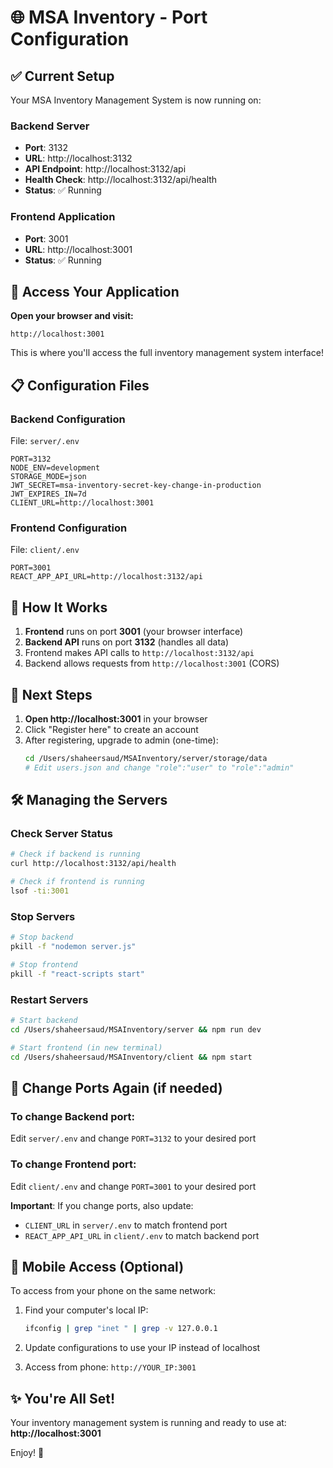 # 🌐 MSA Inventory - Port Configuration

## ✅ Current Setup

Your MSA Inventory Management System is now running on:

### Backend Server
- **Port**: 3132
- **URL**: http://localhost:3132
- **API Endpoint**: http://localhost:3132/api
- **Health Check**: http://localhost:3132/api/health
- **Status**: ✅ Running

### Frontend Application
- **Port**: 3001
- **URL**: http://localhost:3001
- **Status**: ✅ Running

## 🚀 Access Your Application

**Open your browser and visit:**
```
http://localhost:3001
```

This is where you'll access the full inventory management system interface!

## 📋 Configuration Files

### Backend Configuration
File: `server/.env`
```env
PORT=3132
NODE_ENV=development
STORAGE_MODE=json
JWT_SECRET=msa-inventory-secret-key-change-in-production
JWT_EXPIRES_IN=7d
CLIENT_URL=http://localhost:3001
```

### Frontend Configuration
File: `client/.env`
```env
PORT=3001
REACT_APP_API_URL=http://localhost:3132/api
```

## 🔄 How It Works

1. **Frontend** runs on port **3001** (your browser interface)
2. **Backend API** runs on port **3132** (handles all data)
3. Frontend makes API calls to `http://localhost:3132/api`
4. Backend allows requests from `http://localhost:3001` (CORS)

## 🎯 Next Steps

1. **Open http://localhost:3001** in your browser
2. Click "Register here" to create an account
3. After registering, upgrade to admin (one-time):
   ```bash
   cd /Users/shaheersaud/MSAInventory/server/storage/data
   # Edit users.json and change "role":"user" to "role":"admin"
   ```

## 🛠️ Managing the Servers

### Check Server Status
```bash
# Check if backend is running
curl http://localhost:3132/api/health

# Check if frontend is running
lsof -ti:3001
```

### Stop Servers
```bash
# Stop backend
pkill -f "nodemon server.js"

# Stop frontend
pkill -f "react-scripts start"
```

### Restart Servers
```bash
# Start backend
cd /Users/shaheersaud/MSAInventory/server && npm run dev

# Start frontend (in new terminal)
cd /Users/shaheersaud/MSAInventory/client && npm start
```

## 🔧 Change Ports Again (if needed)

### To change Backend port:
Edit `server/.env` and change `PORT=3132` to your desired port

### To change Frontend port:
Edit `client/.env` and change `PORT=3001` to your desired port

**Important**: If you change ports, also update:
- `CLIENT_URL` in `server/.env` to match frontend port
- `REACT_APP_API_URL` in `client/.env` to match backend port

## 📱 Mobile Access (Optional)

To access from your phone on the same network:

1. Find your computer's local IP:
   ```bash
   ifconfig | grep "inet " | grep -v 127.0.0.1
   ```

2. Update configurations to use your IP instead of localhost

3. Access from phone: `http://YOUR_IP:3001`

## ✨ You're All Set!

Your inventory management system is running and ready to use at:
**http://localhost:3001**

Enjoy! 🎉

